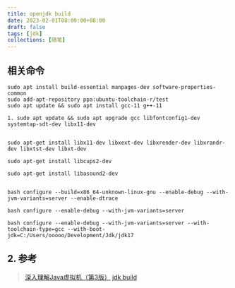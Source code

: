 ```yaml
---
title: openjdk build
date: 2023-02-01T08:00:00+08:00
draft: false
tags: [jdk]
collections: [随笔]
---
```


## 相关命令

```shell
sudo apt install build-essential manpages-dev software-properties-common
sudo add-apt-repository ppa:ubuntu-toolchain-r/test
sudo apt update && sudo apt install gcc-11 g++-11

1. sudo apt update && sudo apt upgrade gcc libfontconfig1-dev systemtap-sdt-dev libx11-dev


sudo apt-get install libx11-dev libxext-dev libxrender-dev libxrandr-dev libxtst-dev libxt-dev

sudo apt-get install libcups2-dev

sudo apt-get install libasound2-dev


bash configure --build=x86_64-unknown-linux-gnu --enable-debug --with-jvm-variants=server --enable-dtrace

bash configure --enable-debug --with-jvm-variants=server 

bash configure --enable-debug --with-jvm-variants=server --with-toolchain-type=gcc --with-boot-jdk=C:/Users/ooooo/Development/Jdk/jdk17 
```


## 2. 参考

> [深入理解Java虚拟机（第3版）](https://book.douban.com/subject/34907497/)
> [jdk build](https://openjdk.org/groups/build/doc/building.html)
